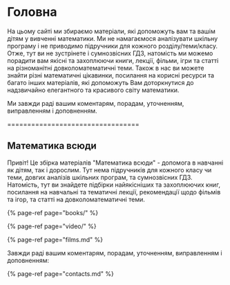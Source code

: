 # Головна

На цьому сайті ми збираємо матеріали, які допоможуть вам та вашім дітям у вивченні математики. Ми не намагаємося аналізувати шкільну програму і не приводимо підручники для кожного розділу/теми/класу. Отже, тут ви не зустрінете і сумнозвісних ГДЗ, натомість ми можемо порадити вам якісні та захоплюючи книги, лекції, фільми, ігри та статті на різноманітні довколоматематичні теми. Також в нас ви можете знайти різні математичні цікавинки, посилання на корисні ресурси та багато інших матеріалів, які допоможуть Вам доторкнутися до надзвичайно елегантного та красивого світу математики.

Ми завжди раді вашим коментарям, порадам, уточненням, виправленням і доповненням.



=================================

## Математика всюди

Привіт! Це збірка матеріалів "Математика всюди" - допомога в навчанні як дітям, так і дорослим. Тут нема підручників для кожного класу чи теми, довгих аналізів шкільних програм, та сумнозвісних ГДЗ. Натомість, тут ви знайдете підбірки найякісніших та захоплюючих книг, посилання на навчальні та тематичні лекції, рекомендації щодо фільмів та ігор, та статті на довколоматематичні теми.

{% page-ref page="books/" %}

{% page-ref page="video/" %}

{% page-ref page="films.md" %}

Завжди раді вашим коментарям, порадам, уточненням, виправленням і доповненням:

{% page-ref page="contacts.md" %}


